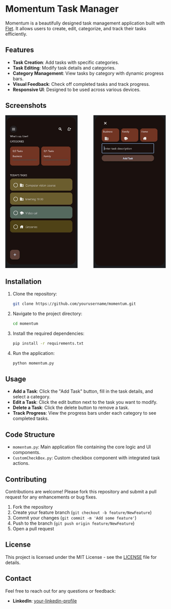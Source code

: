 # Momentum Task Manager

Momentum is a beautifully designed task management application built with [Flet](https://flet.dev/). It allows users to create, edit, categorize, and track their tasks efficiently.

## Features

- **Task Creation**: Add tasks with specific categories.
- **Task Editing**: Modify task details and categories.
- **Category Management**: View tasks by category with dynamic progress bars.
- **Visual Feedback**: Check off completed tasks and track progress.
- **Responsive UI**: Designed to be used across various devices.

## Screenshots
<div style="display: flex; justify-content: space-between;">
    <img src="./Asset/main_screen.jpg" alt="Main Page" style="width: 45%;">
    <img src="./Asset/add_task_screen.jpg" alt="Task Editing" style="width: 45%;">
</div>

## Installation

1. Clone the repository:
    ```sh
    git clone https://github.com/yourusername/momentum.git
    ```
2. Navigate to the project directory:
    ```sh
    cd momentum
    ```
3. Install the required dependencies:
    ```sh
    pip install -r requirements.txt
    ```
4. Run the application:
    ```sh
    python momentum.py
    ```

## Usage

- **Add a Task**: Click the "Add Task" button, fill in the task details, and select a category.
- **Edit a Task**: Click the edit button next to the task you want to modify.
- **Delete a Task**: Click the delete button to remove a task.
- **Track Progress**: View the progress bars under each category to see completed tasks.

## Code Structure

- `momentum.py`: Main application file containing the core logic and UI components.
- `CustomCheckBox.py`: Custom checkbox component with integrated task actions.

## Contributing

Contributions are welcome! Please fork this repository and submit a pull request for any enhancements or bug fixes.

1. Fork the repository
2. Create your feature branch (`git checkout -b feature/NewFeature`)
3. Commit your changes (`git commit -m 'Add some feature'`)
4. Push to the branch (`git push origin feature/NewFeature`)
5. Open a pull request

## License

This project is licensed under the MIT License - see the [LICENSE](LICENSE) file for details.

## Contact

Feel free to reach out for any questions or feedback:
- **LinkedIn**: [your-linkedin-profile](https://www.linkedin.com/in/maher-salah-4940271b9/)
